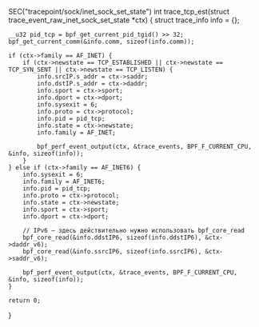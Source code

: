 SEC("tracepoint/sock/inet_sock_set_state")
int trace_tcp_est(struct trace_event_raw_inet_sock_set_state *ctx) {
    struct trace_info info = {};

    __u32 pid_tcp = bpf_get_current_pid_tgid() >> 32;
    bpf_get_current_comm(&info.comm, sizeof(info.comm));

    if (ctx->family == AF_INET) {
        if (ctx->newstate == TCP_ESTABLISHED || ctx->newstate == TCP_SYN_SENT || ctx->newstate == TCP_LISTEN) {
            info.srcIP.s_addr = ctx->saddr;
            info.dstIP.s_addr = ctx->daddr;
            info.sport = ctx->sport;
            info.dport = ctx->dport;
            info.sysexit = 6;
            info.proto = ctx->protocol;
            info.pid = pid_tcp;
            info.state = ctx->newstate;
            info.family = AF_INET;

            bpf_perf_event_output(ctx, &trace_events, BPF_F_CURRENT_CPU, &info, sizeof(info));
        }
    } else if (ctx->family == AF_INET6) {
        info.sysexit = 6;
        info.family = AF_INET6;
        info.pid = pid_tcp;
        info.proto = ctx->protocol;
        info.state = ctx->newstate;
        info.sport = ctx->sport;
        info.dport = ctx->dport;

        // IPv6 — здесь действительно нужно использовать bpf_core_read
        bpf_core_read(&info.ddstIP6, sizeof(info.ddstIP6), &ctx->daddr_v6);
        bpf_core_read(&info.ssrcIP6, sizeof(info.ssrcIP6), &ctx->saddr_v6);

        bpf_perf_event_output(ctx, &trace_events, BPF_F_CURRENT_CPU, &info, sizeof(info));
    }

    return 0;
}







